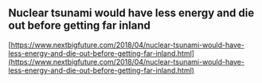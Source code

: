 ## Nuclear tsunami would have less energy and die out before getting far inland
  
  [https://www.nextbigfuture.com/2018/04/nuclear-tsunami-would-have-less-energy-and-die-out-before-getting-far-inland.html](https://www.nextbigfuture.com/2018/04/nuclear-tsunami-would-have-less-energy-and-die-out-before-getting-far-inland.html)